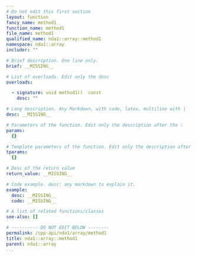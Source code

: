 ```yaml
---
# Do not edit this first section
layout: function
fancy_name: method1
function_name: method1
file_name: method1
qualified_name: nda1::array::method1
namespace: nda1::array
includer: ""

# Brief description. One line only.
brief: __MISSING__

# List of overloads. Edit only the desc
overloads:

  - signature: void method1()  const
    desc: ""

# Long description. Any Markdown, with code, latex, multiline with |
desc: __MISSING__

# Parameters of the function. Edit only the description after the :
params:
  {}

# Template parameters of the function. Edit only the description after the :
tparams:
  {}

# Desc of the return value
return_value: __MISSING__

# Code example. desc: any markdown to explain it.
example:
  desc: __MISSING__
  code: __MISSING__

# A list of related functions/classes
see-also: []

# ---------- DO NOT EDIT BELOW --------
permalink: /cpp-api/nda1/array/method1
title: nda1::array::method1
parent: nda1::array
...
```


